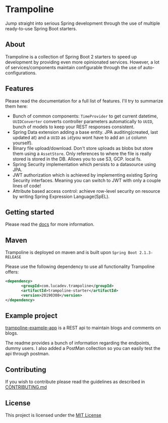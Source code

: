 # Trampoline

Jump straight into serious Spring development through the use of multiple ready-to-use Spring Boot starters.

## About

Trampoline is a collection of Spring Boot 2 starters to speed up development by providing even more opinionated services.
However, a lot of services/components maintain configurable through the use of auto-configurations.

## Features

Please read the documentation for a full list of features. I'll try to summarize them here:

- Bunch of common components: `TimeProvider` to get current datetime, `UUIDConverter` converts controller parameters automatically to `UUID`, bunch of models to keep your REST responses consistent.
- Spring Data extension adding a base entity. JPA auditing(created, last updated at) and a `UUID` as `id`(you wont have to add an `id` column yourself).
- Binary file upload/download. Don't store uploads as blobs but store them using a `AssetStore`. Only references to where the file is really stored is stored in the DB. Allows you to use S3, GCP. local fs.
- Spring Security implementation which persists to a datasource using JPA.
- JWT authorization which is achieved by implementing existing Spring Security interfaces. Meaning you can switch to JWT with only a couple lines of code!
- Attribute based access control: achieve row-level security on resource by writing Spring Expression Language(SpEL). 

## Getting started
Please read the [docs](/docs/README.md) for more information.

## Maven

Trampoline is deployed on maven and is built upon `Spring Boot 2.1.3-RELEASE`

Please use the following dependency to use all functionality Trampoline offers:
```xml
<dependency>
       <groupId>com.lucadev.trampoline</groupId>
       <artifactId>trampoline-starter</artifactId>
       <version>20190308</version>
</dependency>
```

## Example project

[trampoline-example-app](trampoline-example-app) is a REST api to maintain blogs and comments on blogs.

The readme provides a bunch of information regarding the endpoints, dummy users. I also added a PostMan collection so you can easily test the api through postman.


## Contributing

If you wish to contribute please read the guidelines as described in [CONTRIBUTING.md](/CONTRIBUTING.md)

## License

This project is licensed under the [MIT License](/LICENSE.txt)